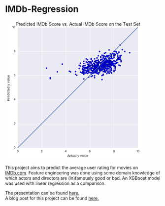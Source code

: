 # IMDb-Regression

![Actual by predicted plot](https://github.com/K-Du/IMDb-Regression/blob/master/Actual%20by%20predicted%20plot.png)

This project aims to predict the average user rating for movies on [IMDb.com](http://imdb.com). Feature engineering was done using some domain knowledge of which actors and directors are (in)famously good or bad. An XGBoost model was used with linear regression as a comparison. 

The presentation can be found [here.](Predicting%20IMDb%20User%20Rating.pdf)  
A blog post for this project can be found [here.](https://kevinkdu.wordpress.com/2016/11/09/metis-project-2/)
